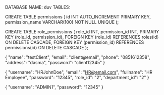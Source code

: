 DATABASE NAME: duv
TABLES:

CREATE TABLE permissions (
id INT AUTO_INCREMENT PRIMARY KEY,
permission_name VARCHAR(100) NOT NULL UNIQUE
);

CREATE TABLE role_permissions (
role_id INT,
permission_id INT,
PRIMARY KEY (role_id, permission_id),
FOREIGN KEY (role_id) REFERENCES roles(id) ON DELETE CASCADE,
FOREIGN KEY (permission_id) REFERENCES permissions(id) ON DELETE CASCADE
);

{
"name": "testClient",
"email": "client@email",
"phone": "0851612358",
"address": "dasma",
"password": "client12345"
}

{
"username": "HRJohnDoe",
"email": "HR@email.com",
"fullname": "HR Employee",
"password": "12345",
"role_id": "2",
"department_id": "2"
}

{
"username": "ADMIN1",
"password": "12345"
}
